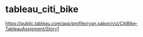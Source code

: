 # tableau_citi_bike

https://public.tableau.com/app/profile/ryan.sabon/viz/CitiBike-TableauAssigment/Story1

